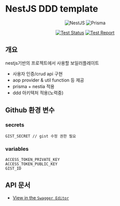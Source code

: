 # NestJS DDD template

<div align=center>

![NestJS](https://img.shields.io/badge/nestjs-%23E0234E.svg?style=for-the-badge&logo=nestjs&logoColor=white)
![Prisma](https://img.shields.io/badge/Prisma-3982CE?style=for-the-badge&logo=Prisma&logoColor=white)

[![Test Status](https://github.com/industriously/account-server/actions/workflows/push_test_report.yml/badge.svg)](https://github.com/industriously/nestddd/actions/workflows/push_test_report.yml)
[![Test Report](https://img.shields.io/endpoint?url=https://gist.githubusercontent.com/industriously/6c52fea04bb0438d9557e0959bbec5ec/raw/coverage_account.json)](https://industriously.github.io/nestddd)

</div>

## 개요

nestjs기반의 프로젝트에서 사용할 보일러플레이트

- 사용자 인증/crud api 구현
- aop provider & util function 등 제공
- prisma + nestia 적용
- ddd 아키텍처 적용(노력중)

## Github 환경 변수

### secrets

```
GIST_SECRET // gist 수정 권한 필요
```

### variables

```
ACCESS_TOKEN_PRIVATE_KEY
ACCESS_TOKEN_PUBLIC_KEY
GIST_ID
```

## API 문서

- [View in the `Swagger Editor`](https://editor.swagger.io/?url=https://raw.githubusercontent.com/industriously/nestddd/main/swagger.json)
